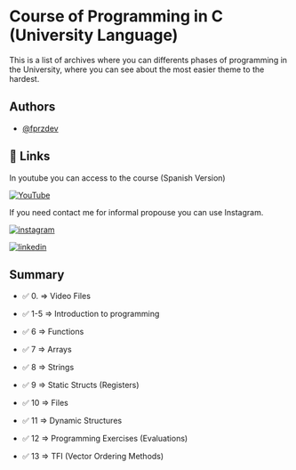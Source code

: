 
# Course of Programming in C (University Language)

This is a list of archives where you can differents phases of programming in the University, where you can see about the most easier theme to the hardest.

## Authors

- [@fprzdev](https://github.com/FranprzDev)


## 🔗 Links

In youtube you can access to the course (Spanish Version)

[![YouTube](https://img.shields.io/badge/YouTube-red?style=for-the-badge&logo=youtube&logoColor=white)](https://www.youtube.com/watch?v=A8TFpbVHldc&list=PL-HCYF0feUhlVbGLk11W8enw8-yF4Bfel&ab_channel=FranciscoPerez-UTN)

If you need contact me for informal propouse you can use Instagram.

[![instagram](https://img.shields.io/badge/Instagram-E4405F?style=for-the-badge&logo=instagram&logoColor=white)](https://www.instagram.com/franprz23/)

[![linkedin](https://img.shields.io/badge/linkedin-0A66C2?style=for-the-badge&logo=linkedin&logoColor=white)](https://www.linkedin.com/in/francisco-perezdev/)
## Summary

- ✅ 0. => Video Files

- ✅ 1-5 => Introduction to programming

- ✅ 6 => Functions

- ✅ 7 => Arrays

- ✅ 8 => Strings

- ✅ 9 => Static Structs (Registers)

- ✅ 10 => Files

- ✅ 11 => Dynamic Structures

- ✅ 12 => Programming Exercises (Evaluations)

- ✅ 13 => TFI (Vector Ordering Methods)
